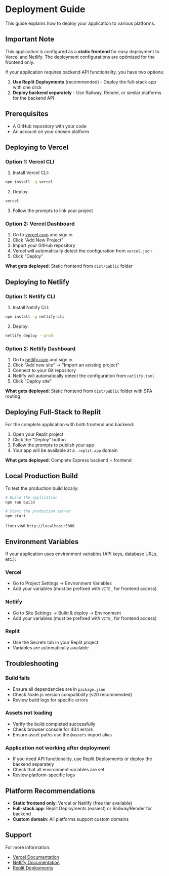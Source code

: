 # Deployment Guide

This guide explains how to deploy your application to various platforms.

## Important Note

This application is configured as a **static frontend** for easy deployment to Vercel and Netlify. The deployment configurations are optimized for the frontend only.

If your application requires backend API functionality, you have two options:
1. **Use Replit Deployments** (recommended) - Deploy the full-stack app with one click
2. **Deploy backend separately** - Use Railway, Render, or similar platforms for the backend API

## Prerequisites

- A GitHub repository with your code
- An account on your chosen platform

## Deploying to Vercel

### Option 1: Vercel CLI

1. Install Vercel CLI:
```bash
npm install -g vercel
```

2. Deploy:
```bash
vercel
```

3. Follow the prompts to link your project

### Option 2: Vercel Dashboard

1. Go to [vercel.com](https://vercel.com) and sign in
2. Click "Add New Project"
3. Import your GitHub repository
4. Vercel will automatically detect the configuration from `vercel.json`
5. Click "Deploy"

**What gets deployed**: Static frontend from `dist/public` folder

## Deploying to Netlify

### Option 1: Netlify CLI

1. Install Netlify CLI:
```bash
npm install -g netlify-cli
```

2. Deploy:
```bash
netlify deploy --prod
```

### Option 2: Netlify Dashboard

1. Go to [netlify.com](https://netlify.com) and sign in
2. Click "Add new site" → "Import an existing project"
3. Connect to your Git repository
4. Netlify will automatically detect the configuration from `netlify.toml`
5. Click "Deploy site"

**What gets deployed**: Static frontend from `dist/public` folder with SPA routing

## Deploying Full-Stack to Replit

For the complete application with both frontend and backend:

1. Open your Replit project
2. Click the "Deploy" button
3. Follow the prompts to publish your app
4. Your app will be available at a `.replit.app` domain

**What gets deployed**: Complete Express backend + frontend

## Local Production Build

To test the production build locally:

```bash
# Build the application
npm run build

# Start the production server
npm start
```

Then visit `http://localhost:5000`

## Environment Variables

If your application uses environment variables (API keys, database URLs, etc.):

### Vercel
- Go to Project Settings → Environment Variables
- Add your variables (must be prefixed with `VITE_` for frontend access)

### Netlify
- Go to Site Settings → Build & deploy → Environment
- Add your variables (must be prefixed with `VITE_` for frontend access)

### Replit
- Use the Secrets tab in your Replit project
- Variables are automatically available

## Troubleshooting

### Build fails
- Ensure all dependencies are in `package.json`
- Check Node.js version compatibility (v20 recommended)
- Review build logs for specific errors

### Assets not loading
- Verify the build completed successfully
- Check browser console for 404 errors
- Ensure asset paths use the `@assets` import alias

### Application not working after deployment
- If you need API functionality, use Replit Deployments or deploy the backend separately
- Check that all environment variables are set
- Review platform-specific logs

## Platform Recommendations

- **Static frontend only**: Vercel or Netlify (free tier available)
- **Full-stack app**: Replit Deployments (easiest) or Railway/Render for backend
- **Custom domain**: All platforms support custom domains

## Support

For more information:
- [Vercel Documentation](https://vercel.com/docs)
- [Netlify Documentation](https://docs.netlify.com)
- [Replit Deployments](https://docs.replit.com/hosting/deployments/about-deployments)
